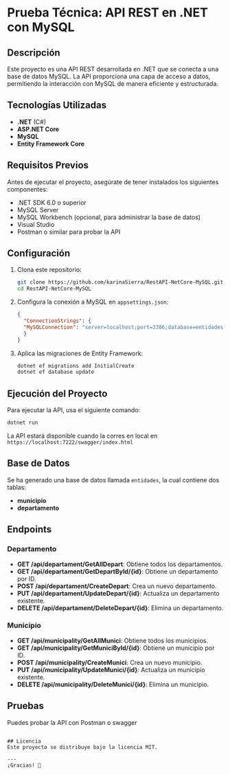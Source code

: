# Prueba Técnica: API REST en .NET con MySQL

## Descripción

Este proyecto es una API REST desarrollada en .NET que se conecta a una base de datos MySQL. La API proporciona una capa de acceso a datos, permitiendo la interacción con MySQL de manera eficiente y estructurada.

## Tecnologías Utilizadas

- **.NET** (C#)
- **ASP.NET Core**
- **MySQL**
- **Entity Framework Core**

## Requisitos Previos

Antes de ejecutar el proyecto, asegúrate de tener instalados los siguientes componentes:

- .NET SDK 6.0 o superior
- MySQL Server
- MySQL Workbench (opcional, para administrar la base de datos)
- Visual Studio
- Postman o similar para probar la API

## Configuración

1. Clona este repositorio:
   ```bash
   git clone https://github.com/karinaSierra/RestAPI-NetCore-MySQL.git
   cd RestAPI-NetCore-MySQL
   ```
2. Configura la conexión a MySQL en `appsettings.json`:
   ```json
   {
     "ConnectionStrings": {
     "MySQLConnection": "server=localhost;port=3306;database=entidades;uid=root;password=k0173_"
     }
   }
   ```
3. Aplica las migraciones de Entity Framework:
   ```bash
   dotnet ef migrations add InitialCreate
   dotnet ef database update
   ```

## Ejecución del Proyecto

Para ejecutar la API, usa el siguiente comando:

```bash
dotnet run
```

La API estará disponible cuando la corres en local en `https://localhost:7222/swagger/index.html`

## Base de Datos
Se ha generado una base de datos llamada `entidades`, la cual contiene dos tablas:
- **municipio**
- **departamento**

## Endpoints

### Departamento
- **GET /api/departament/GetAllDepart**: Obtiene todos los departamentos.
- **GET /api/departament/GetDepartById/{id}**: Obtiene un departamento por ID.
- **POST /api/departament/CreateDepart**: Crea un nuevo departamento.
- **PUT /api/departament/UpdateDepart/{id}**: Actualiza un departamento existente.
- **DELETE /api/departament/DeleteDepart/{id}**: Elimina un departamento.

### Municipio
- **GET /api/municipality/GetAllMunici**: Obtiene todos los municipios.
- **GET /api/municipality/GetMuniciById/{id}**: Obtiene un municipio por ID.
- **POST /api/municipality/CreateMunici**: Crea un nuevo municipio.
- **PUT /api/municipality/UpdateMunici/{id}**: Actualiza un municipio existente.
- **DELETE /api/municipality/DeleteMunici/{id}**: Elimina un municipio.

## Pruebas
Puedes probar la API con Postman o swagger
```

## Licencia
Este proyecto se distribuye bajo la licencia MIT.

---
¡Gracias! 🚀